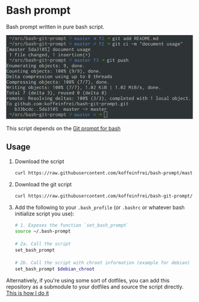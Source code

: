 # Bash prompt

Bash prompt written in pure bash script.

![Bash Git prompt](screenshot.png)

This script depends on the [Git prompt for
bash](https://github.com/koffeinfrei/bash-prompt)

## Usage

1. Download the script
   ```bash
   curl https://raw.githubusercontent.com/koffeinfrei/bash-prompt/master/bash-prompt > ~/.bash-prompt
   ```

1. Download the git script
   ```bash
   curl https://raw.githubusercontent.com/koffeinfrei/bash-git-prompt/master/bash-git-prompt > ~/.bash-git-prompt
   ```

1. Add the following to your `.bash_profile` (or `.bashrc` or whatever bash
   initialize script you use):
   ```bash
   # 1. Exposes the function `set_bash_prompt`
   source ~/.bash-prompt

   # 2a. Call the script
   set_bash_prompt

   # 2b. Call the script with chroot information (example for debian)
   set_bash_prompt $debian_chroot
   ```

Alternatively, if you're using some sort of dotfiles, you can add this
repository as a submodule to your dotfiles and source the script directly.
[This is how I do
it](https://github.com/koffeinfrei/dotfiles/blob/cdb8125b591d5e22c4f4457374fc83c482347c87/.bash_profile#L53-L54)
